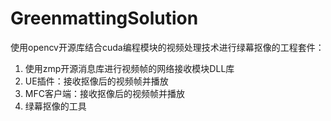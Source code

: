 # GreenmattingSolution
使用opencv开源库结合cuda编程模块的视频处理技术进行绿幕抠像的工程套件：
1. 使用zmp开源消息库进行视频帧的网络接收模块DLL库
2. UE插件：接收抠像后的视频帧并播放
3. MFC客户端：接收抠像后的视频帧并播放
4. 绿幕抠像的工具

